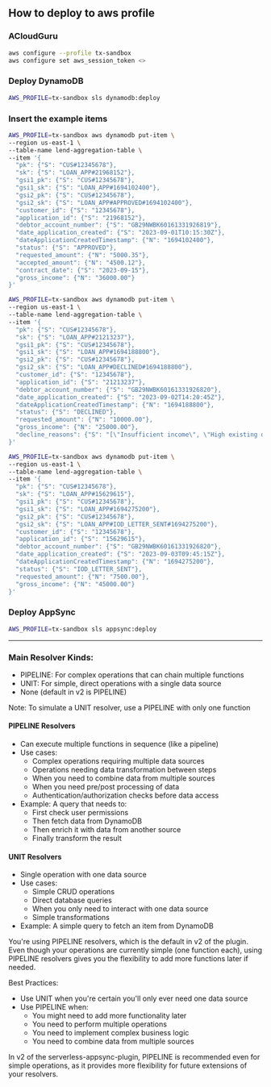 
## How to deploy to aws profile

### ACloudGuru
```bash
aws configure --profile tx-sandbox
aws configure set aws_session_token <>
```


### Deploy DynamoDB
```bash
AWS_PROFILE=tx-sandbox sls dynamodb:deploy
```

### Insert the example items
```bash
AWS_PROFILE=tx-sandbox aws dynamodb put-item \
--region us-east-1 \
--table-name lend-aggregation-table \
--item '{
  "pk": {"S": "CUS#12345678"},
  "sk": {"S": "LOAN_APP#21968152"},
  "gsi1_pk": {"S": "CUS#12345678"},
  "gsi1_sk": {"S": "LOAN_APP#1694102400"},
  "gsi2_pk": {"S": "CUS#12345678"},
  "gsi2_sk": {"S": "LOAN_APP#APPROVED#1694102400"},
  "customer_id": {"S": "12345678"},
  "application_id": {"S": "21968152"},
  "debtor_account_number": {"S": "GB29NWBK60161331926819"},
  "date_application_created": {"S": "2023-09-01T10:15:30Z"},
  "dateApplicationCreatedTimestamp": {"N": "1694102400"},
  "status": {"S": "APPROVED"},
  "requested_amount": {"N": "5000.35"},
  "accepted_amount": {"N": "4500.12"},
  "contract_date": {"S": "2023-09-15"},
  "gross_income": {"N": "36000.00"}
}'
```

```bash
AWS_PROFILE=tx-sandbox aws dynamodb put-item \
--region us-east-1 \
--table-name lend-aggregation-table \
--item '{
  "pk": {"S": "CUS#12345678"},
  "sk": {"S": "LOAN_APP#21213237"},
  "gsi1_pk": {"S": "CUS#12345678"},
  "gsi1_sk": {"S": "LOAN_APP#1694188800"},
  "gsi2_pk": {"S": "CUS#12345678"},
  "gsi2_sk": {"S": "LOAN_APP#DECLINED#1694188800"},
  "customer_id": {"S": "12345678"},
  "application_id": {"S": "21213237"},
  "debtor_account_number": {"S": "GB29NWBK60161331926820"},
  "date_application_created": {"S": "2023-09-02T14:20:45Z"},
  "dateApplicationCreatedTimestamp": {"N": "1694188800"},
  "status": {"S": "DECLINED"},
  "requested_amount": {"N": "10000.00"},
  "gross_income": {"N": "25000.00"},
  "decline_reasons": {"S": "[\"Insufficient income\", \"High existing debt\"]"}
}'
```
```bash
AWS_PROFILE=tx-sandbox aws dynamodb put-item \
--region us-east-1 \
--table-name lend-aggregation-table \
--item '{
  "pk": {"S": "CUS#12345678"},
  "sk": {"S": "LOAN_APP#15629615"},
  "gsi1_pk": {"S": "CUS#12345678"},
  "gsi1_sk": {"S": "LOAN_APP#1694275200"},
  "gsi2_pk": {"S": "CUS#12345678"},
  "gsi2_sk": {"S": "LOAN_APP#IOD_LETTER_SENT#1694275200"},
  "customer_id": {"S": "12345678"},
  "application_id": {"S": "15629615"},
  "debtor_account_number": {"S": "GB29NWBK60161331926820"},
  "date_application_created": {"S": "2023-09-03T09:45:15Z"},
  "dateApplicationCreatedTimestamp": {"N": "1694275200"},
  "status": {"S": "IOD_LETTER_SENT"},
  "requested_amount": {"N": "7500.00"},
  "gross_income": {"N": "45000.00"}
}'
```


### Deploy AppSync
```bash
AWS_PROFILE=tx-sandbox sls appsync:deploy
```



---
### Main Resolver Kinds:
* PIPELINE: For complex operations that can chain multiple functions
* UNIT: For simple, direct operations with a single data source
* None (default in v2 is PIPELINE)

Note: To simulate a UNIT resolver, use a PIPELINE with only one function

#### **PIPELINE Resolvers**
- Can execute multiple functions in sequence (like a pipeline)
- Use cases:
  - Complex operations requiring multiple data sources
  - Operations needing data transformation between steps
  - When you need to combine data from multiple sources
  - When you need pre/post processing of data
  - Authentication/authorization checks before data access
- Example: A query that needs to:
  - First check user permissions
  - Then fetch data from DynamoDB
  - Then enrich it with data from another source
  - Finally transform the result

#### **UNIT Resolvers**
- Single operation with one data source
- Use cases:
  - Simple CRUD operations
  - Direct database queries
  - When you only need to interact with one data source
  - Simple transformations
- Example: A simple query to fetch an item from DynamoDB


You're using PIPELINE resolvers, which is the default in v2 of the plugin. Even though your operations are currently simple (one function each), using PIPELINE resolvers gives you the flexibility to add more functions later if needed.

Best Practices:
- Use UNIT when you're certain you'll only ever need one data source
- Use PIPELINE when:
  - You might need to add more functionality later
  - You need to perform multiple operations
  - You need to implement complex business logic
  - You need to combine data from multiple sources

In v2 of the serverless-appsync-plugin, PIPELINE is recommended even for simple operations, as it provides more flexibility for future extensions of your resolvers.
